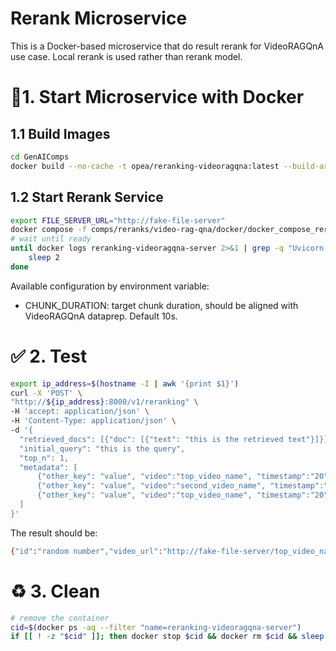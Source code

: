 # Rerank Microservice

This is a Docker-based microservice that do result rerank for VideoRAGQnA use case. Local rerank is used rather than rerank model.

# 🚀1. Start Microservice with Docker

## 1.1 Build Images

```bash
cd GenAIComps
docker build --no-cache -t opea/reranking-videoragqna:latest --build-arg https_proxy=$https_proxy --build-arg http_proxy=$http_proxy  -f comps/reranks/video-rag-qna/docker/Dockerfile .
```

## 1.2 Start Rerank Service

```bash
export FILE_SERVER_URL="http://fake-file-server"
docker compose -f comps/reranks/video-rag-qna/docker/docker_compose_reranking.yaml up -d
# wait until ready
until docker logs reranking-videoragqna-server 2>&1 | grep -q "Uvicorn running on"; do
    sleep 2
done
```

Available configuration by environment variable:
- CHUNK_DURATION: target chunk duration, should be aligned with VideoRAGQnA dataprep. Default 10s.

# ✅ 2. Test

``` bash
export ip_address=$(hostname -I | awk '{print $1}')
curl -X 'POST' \
"http://${ip_address}:8000/v1/reranking" \
-H 'accept: application/json' \
-H 'Content-Type: application/json' \
-d '{
  "retrieved_docs": [{"doc": [{"text": "this is the retrieved text"}]}],
  "initial_query": "this is the query",
  "top_n": 1,
  "metadata": [
      {"other_key": "value", "video":"top_video_name", "timestamp":"20"},
      {"other_key": "value", "video":"second_video_name", "timestamp":"40"},
      {"other_key": "value", "video":"top_video_name", "timestamp":"20"}
  ]
}'
```

The result should be:

```bash
{"id":"random number","video_url":"http://fake-file-server/top_video_name","chunk_start":20.0,"chunk_duration":10.0,"prompt":"this is the query","max_new_tokens":512}
```

# ♻️ 3. Clean

```bash
# remove the container
cid=$(docker ps -aq --filter "name=reranking-videoragqna-server")
if [[ ! -z "$cid" ]]; then docker stop $cid && docker rm $cid && sleep 1s; fi
```
